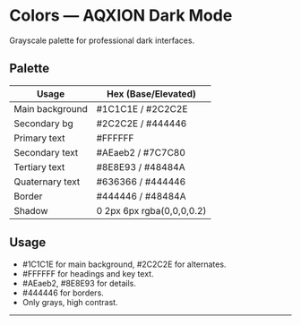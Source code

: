 # Colors — AQXION Dark Mode

Grayscale palette for professional dark interfaces.

## Palette

| Usage             | Hex (Base/Elevated)      |
|-------------------|------------------------|
| Main background   | #1C1C1E / #2C2C2E      |
| Secondary bg      | #2C2C2E / #444446      |
| Primary text      | #FFFFFF                |
| Secondary text    | #AEaeb2 / #7C7C80      |
| Tertiary text     | #8E8E93 / #48484A      |
| Quaternary text   | #636366 / #444446      |
| Border            | #444446 / #48484A      |
| Shadow            | 0 2px 6px rgba(0,0,0,0.2) |

## Usage

- #1C1C1E for main background, #2C2C2E for alternates.
- #FFFFFF for headings and key text.
- #AEaeb2, #8E8E93 for details.
- #444446 for borders.
- Only grays, high contrast.

---

